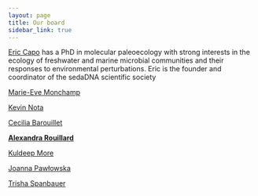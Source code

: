 ```yaml
---
layout: page
title: Our board
sidebar_link: true
---
```


<div class="section Eric">
<p> <a href="https://ercapo.wixsite.com/sedadna-society/ericcapo" target="_blank">Eric Capo</a> has a PhD in molecular paleoecology with  strong interests in the ecology of freshwater and marine microbial communities and their responses to environmental perturbations. Eric is the founder and coordinator of the sedaDNA scientific society</p>  
</div>

<div class="section Marie-Eve">
<p>  <a href="https://marie-evemonchamp.weebly.com/" target="_blank">Marie-Eve Monchamp</a> </p>        
</div>

<div class="section Kevin">
<p>  <a href="https://www.researchgate.net/profile/Kevin_Nota2" target="_blank">Kevin Nota</a> </p>        
</div>

<div class="section Cecilia">
<p>  <a href="https://www.researchgate.net/profile/Cecilia-Barouillet" target="_blank">Cecilia Barouillet</a> </p>        
</div>

<div class="section Alex">
<p>  <a href="https://globe.ku.dk/staff-list/?pure=en/persons/549109" target="_blank"><b>Alexandra Rouillard</b></a> </p>        
</div>

<div class="section Kuldeep">
<p>  <a href="https://www.researchgate.net/profile/Kuldeep_More2" target="_blank">Kuldeep More</a> </p>        
</div>

<div class="section Joanna">
<p>  <a href="http://www.iopan.gda.pl/projects/Dwarf/participants-7.html" target="_blank">Joanna Pawłowska</a> </p>        
</div>

<div class="section Trisha">
<p>  <a href="https://www.trishaspanbauer.com/" target="_blank">Trisha Spanbauer</a> </p>        
</div>



